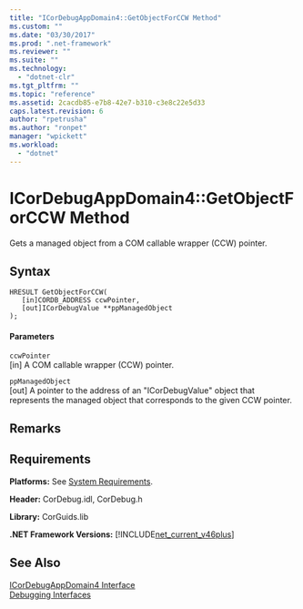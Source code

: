 ```yaml
---
title: "ICorDebugAppDomain4::GetObjectForCCW Method"
ms.custom: ""
ms.date: "03/30/2017"
ms.prod: ".net-framework"
ms.reviewer: ""
ms.suite: ""
ms.technology: 
  - "dotnet-clr"
ms.tgt_pltfrm: ""
ms.topic: "reference"
ms.assetid: 2cacdb85-e7b8-42e7-b310-c3e8c22e5d33
caps.latest.revision: 6
author: "rpetrusha"
ms.author: "ronpet"
manager: "wpickett"
ms.workload: 
  - "dotnet"
---
```

# ICorDebugAppDomain4::GetObjectForCCW Method
Gets a managed object from a COM callable wrapper (CCW) pointer.  
  
## Syntax  
  
```  
HRESULT GetObjectForCCW(  
   [in]CORDB_ADDRESS ccwPointer,   
   [out]ICorDebugValue **ppManagedObject  
);  
```  
  
#### Parameters  
 `ccwPointer`  
 [in] A COM callable wrapper (CCW) pointer.  
  
 `ppManagedObject`  
 [out] A pointer to the address of an "ICorDebugValue" object that represents the managed object that corresponds to the given CCW pointer.  
  
## Remarks  
  
## Requirements  
 **Platforms:** See [System Requirements](../../../../docs/framework/get-started/system-requirements.md).  
  
 **Header:** CorDebug.idl, CorDebug.h  
  
 **Library:** CorGuids.lib  
  
 **.NET Framework Versions:** [!INCLUDE[net_current_v46plus](../../../../includes/net-current-v46plus-md.md)]  
  
## See Also  
 [ICorDebugAppDomain4 Interface](../../../../docs/framework/unmanaged-api/debugging/icordebugappdomain4-interface.md)  
 [Debugging Interfaces](../../../../docs/framework/unmanaged-api/debugging/debugging-interfaces.md)
